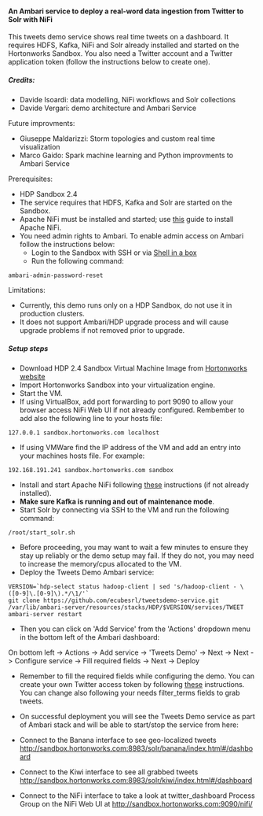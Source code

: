 #### An Ambari service to deploy a real-word data ingestion from Twitter to Solr with NiFi
This tweets demo service shows real time tweets on a dashboard. It requires HDFS, Kafka, NiFi and Solr already installed and started on the Hortonworks Sandbox. You also need a Twitter account and a Twitter application token (follow the instructions below to create one).

##### Credits:
  - Davide Isoardi: data modelling, NiFi workflows and Solr collections 
  - Davide Vergari: demo architecture and Ambari Service

Future improvments:
  - Giuseppe Maldarizzi: Storm topologies and custom real time visualization
  - Marco Gaido: Spark machine learning and Python improvments to Ambari Service

Prerequisites:
  - HDP Sandbox 2.4
  - The service requires that HDFS, Kafka and Solr are started on the Sandbox.
  - Apache NiFi must be installed and started; use [this](https://github.com/abajwa-hw/ambari-nifi-service) guide to install Apache NiFi.
  - You need admin rights to Ambari. To enable admin access on Ambari follow the instructions below:
    - Login to the Sandbox with SSH or via [Shell in a box](http://sandbox.hortonworks.com:4200)
    - Run the following command:
```
ambari-admin-password-reset
```

Limitations:
  - Currently, this demo runs only on a HDP Sandbox, do not use it in production clusters. 
  - It does not support Ambari/HDP upgrade process and will cause upgrade problems if not removed prior to upgrade.



##### Setup steps

- Download HDP 2.4 Sandbox Virtual Machine Image from [Hortonworks website](http://hortonworks.com/products/hortonworks-sandbox/)
- Import Hortonworks Sandbox into your virtualization engine.
- Start the VM.
- If using VirtualBox, add port forwarding to port 9090 to allow your browser access NiFi Web UI if not already configured. Rembember to add also the following line to your hosts file:
```
127.0.0.1 sandbox.hortonworks.com localhost
``` 
- If using VMWare find the IP address of the VM and add an entry into your machines hosts file. For example:
```
192.168.191.241 sandbox.hortonworks.com sandbox 
```
- Install and start Apache NiFi following [these](https://github.com/abajwa-hw/ambari-nifi-service) instructions (if not already installed).
- **Make sure Kafka is running and out of maintenance mode**. 
- Start Solr by connecting via SSH to the VM and run the following command:
```
/root/start_solr.sh
```
- Before proceeding, you may want to wait a few minutes to ensure they stay up reliably or the demo setup may fail. If they do not, you may need to increase the memory/cpus allocated to the VM.
- Deploy the Tweets Demo Ambari service:
```
VERSION=`hdp-select status hadoop-client | sed 's/hadoop-client - \([0-9]\.[0-9]\).*/\1/'`
git clone https://github.com/ecubesrl/tweetsdemo-service.git /var/lib/ambari-server/resources/stacks/HDP/$VERSION/services/TWEET
ambari-server restart
```
- Then you can click on 'Add Service' from the 'Actions' dropdown menu in the bottom left of the Ambari dashboard:

On bottom left -> Actions -> Add service -> 'Tweets Demo' -> Next -> Next -> Configure service -> Fill required fields -> Next -> Deploy

- Remember to fill the required fields while configuring the demo. You can create your own Twitter access token by following [these](https://dev.twitter.com/oauth/overview/application-owner-access-tokens) instructions. You can change also following your needs filter_terms fields to grab tweets.


- On successful deployment you will see the Tweets Demo service as part of Ambari stack and will be able to start/stop the service from here:

- Connect to the Banana interface to see geo-localized tweets http://sandbox.hortonworks.com:8983/solr/banana/index.html#/dashboard
- Connect to the Kiwi interface to see all grabbed tweets http://sandbox.hortonworks.com:8983/solr/kiwi/index.html#/dashboard

- Connect to the NiFi interface to take a look at twitter_dashboard Process Group on the NiFi Web UI at http://sandbox.hortonworks.com:9090/nifi/

